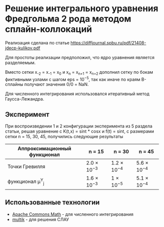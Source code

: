 # Решение интегрального уравнения Фредгольма 2 рода методом сплайн-коллокаций

Реализация сделана по статье https://diffjournal.spbu.ru/pdf/21408-jdecp-kulikov.pdf

Для простоты реализации предположил, что ядро уравнения является разделяемым.

Вместо сетки x<sub>-2</sub> = x<sub>-1</sub> = x<sub>0</sub> и x<sub>n</sub> = x<sub>n+1</sub> = x<sub>n+2</sub>
дополнил сетку по бокам фиктивными узлами с шагом eps = 10<sup>&minus;5</sup>, так как иначе по краям B-сплайны
получают значения 0/0 = NaN.

Для численного интегрирования использовался итеративный метод Гаусса-Лежандра.

## Эксперимент

При воспроизведении 1 и 2 конфигурации эксперимента из 5 раздела статьи, решая уравнение c
K(t,x) = sint * cosx и f(t) = sint, с размерами сетки n = 15, 30, 45, получились следующие результаты

| Аппроксимационный функционал         | n = 15                | n = 30                | n = 45                |
|--------------------------------------|-----------------------|-----------------------|-----------------------|
| Точки Гревилля                       | 2.0 × 10<sup>−3</sup> | 1.2 × 10<sup>−4</sup> | 5.6 × 10<sup>−4</sup> |
| функционал μ<sup>Y</sup><sub>j</sub> | 1.6 × 10<sup>−3</sup> | 1 × 10<sup>−5</sup>   | 5.1 × 10<sup>−4</sup> |

## Использованные технологии

- [Apache Commons Math](https://commons.apache.org/proper/commons-math/) - для численного интегрирования
- [multik](https://github.com/Kotlin/multik) - для решения СЛАУ